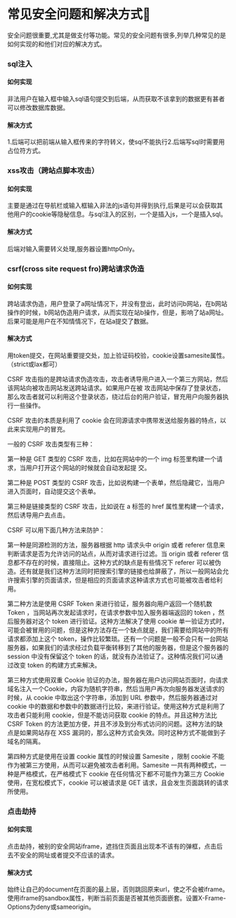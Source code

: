 # 常见安全问题和解决方式🍈
安全问题很重要,尤其是做支付等功能。常见的安全问题有很多,列举几种常见的是如何实现的和他们对应的解决方式。
### sql注入
#### 如何实现
非法用户在输入框中输入sql语句提交到后端，从而获取不该拿到的数据更有甚者可以修改数据库数据。
#### 解决方式
1.后端可以把前端从输入框传来的字符转义，使sql不能执行2.后端写sql时需要用占位符方式。
### xss攻击（跨站点脚本攻击）
#### 如何实现
主要是通过在导航栏或输入框输入非法的js语句并得到执行,后果是可以会获取其他用户的cookie等隐秘信息。与sql注入的区别，一个是插入js，一个是插入sql。
#### 解决方式
后端对输入需要转义处理,服务器设置httpOnly。
### csrf(cross site request fro)跨站请求伪造
#### 如何实现
跨站请求伪造，用户登录了a网址情况下，并没有登出，此时访问b网站，在b网站操作的时候，b网站伪造用户请求，从而实现在站b操作，但是，影响了站a网址。后果可能是用户在不知情情况下，在站a提交了数据。
#### 解决方式
用token提交，在网站重要提交处，加上验证码校验，cookie设置samesite属性。（strict或lax都可）

CSRF 攻击指的是跨站请求伪造攻击，攻击者诱导用户进入一个第三方网站，然后该网站向被攻击网站发送跨站请求。如果用户在被
攻击网站中保存了登录状态，那么攻击者就可以利用这个登录状态，绕过后台的用户验证，冒充用户向服务器执行一些操作。

CSRF 攻击的本质是利用了 cookie 会在同源请求中携带发送给服务器的特点，以此来实现用户的冒充。

一般的 CSRF 攻击类型有三种：

第一种是 GET 类型的 CSRF 攻击，比如在网站中的一个 img 标签里构建一个请求，当用户打开这个网站的时候就会自动发起提
交。

第二种是 POST 类型的 CSRF 攻击，比如说构建一个表单，然后隐藏它，当用户进入页面时，自动提交这个表单。

第三种是链接类型的 CSRF 攻击，比如说在 a 标签的 href 属性里构建一个请求，然后诱导用户去点击。

CSRF 可以用下面几种方法来防护：

第一种是同源检测的方法，服务器根据 http 请求头中 origin 或者 referer 信息来判断请求是否为允许访问的站点，从而对请求进行过滤。当 origin 或者 referer 信息都不存在的时候，直接阻止。这种方式的缺点是有些情况下 referer 可以被伪造。还有就是我们这种方法同时把搜索引擎的链接也给屏蔽了，所以一般网站会允许搜索引擎的页面请求，但是相应的页面请求这种请求方式也可能被攻击者给利用。

第二种方法是使用 CSRF Token 来进行验证，服务器向用户返回一个随机数 Token ，当网站再次发起请求时，在请求参数中加入服务器端返回的 token ，然后服务器对这个 token 进行验证。这种方法解决了使用 cookie 单一验证方式时，可能会被冒用的问题，但是这种方法存在一个缺点就是，我们需要给网站中的所有请求都添加上这个 token，操作比较繁琐。还有一个问题是一般不会只有一台网站服务器，如果我们的请求经过负载平衡转移到了其他的服务器，但是这个服务器的 session 中没有保留这个 token 的话，就没有办法验证了。这种情况我们可以通过改变 token 的构建方式来解决。

第三种方式使用双重 Cookie 验证的办法，服务器在用户访问网站页面时，向请求域名注入一个Cookie，内容为随机字符串，然后当用户再次向服务器发送请求的时候，从 cookie 中取出这个字符串，添加到 URL 参数中，然后服务器通过对 cookie 中的数据和参数中的数据进行比较，来进行验证。使用这种方式是利用了攻击者只能利用 cookie，但是不能访问获取 cookie 的特点。并且这种方法比 CSRF Token 的方法更加方便，并且不涉及到分布式访问的问题。这种方法的缺点是如果网站存在 XSS 漏洞的，那么这种方式会失效。同时这种方式不能做到子域名的隔离。

第四种方式是使用在设置 cookie 属性的时候设置 Samesite ，限制 cookie 不能作为被第三方使用，从而可以避免被攻击者利用。Samesite 一共有两种模式，一种是严格模式，在严格模式下 cookie 在任何情况下都不可能作为第三方 Cookie 使用，在宽松模式下，cookie 可以被请求是 GET 请求，且会发生页面跳转的请求所使用。

### 点击劫持
#### 如何实现
点击劫持，被别的安全网站iframe，遮挡住页面且出现本不该有的弹框，点击后去不安全的网址或者提交不应该的请求。
#### 解决方式
始终让自己的document在页面的最上层，否则跳回原来url，使之不会被iframe。使用iframe的sandbox属性，判断当前页面是否被其他页面嵌套。设置X-Frame-Options为deny或sameorigin。